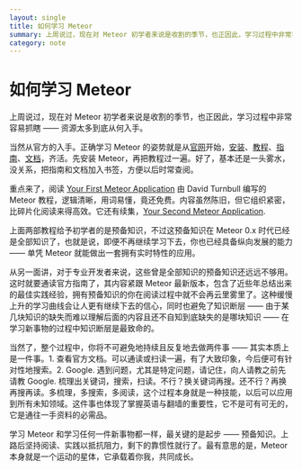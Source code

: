 ```yaml
---
layout: single
title: 如何学习 Meteor
summary: 上周说过，现在对 Meteor 初学者来说是收割的季节，也正因此，学习过程中非常容易抓瞎 —— 资源太多到底从何入手。
category: note
---
```


# 如何学习 Meteor

上周说过，现在对 Meteor 初学者来说是收割的季节，也正因此，学习过程中非常容易抓瞎 —— 资源太多到底从何入手。

当然从官方的入手。正确学习 Meteor 的姿势就是从[官网](https://www.meteor.com/)开始，[安装](https://www.meteor.com/install)、[教程](https://www.meteor.com/tutorials)、[指南](https://guide.meteor.com/)、[文档](http://docs.meteor.com/)，齐活。先安装 Meteor，再把教程过一遍。好了，基本还是一头雾水，没关系，把指南和文档加入书签，方便以后时常查阅。

重点来了，阅读 [Your First Meteor Application](http://meteortips.com/) 由 David Turnbull 编写的 Meteor 教程，逻辑清晰，用词易懂，竟还免费。内容虽然陈旧，但它组织紧密，比碎片化阅读来得高效。它还有续集，[Your Second Meteor Application](http://meteortips.com/second-meteor-tutorial/).

上面两部教程给予初学者的是预备知识，不过这预备知识在 Meteor 0.x 时代已经是全部知识了，也就是说，即便不再继续学习下去，你也已经具备纵向发展的能力 —— 单凭 Meteor 就能做出一套拥有实时特性的应用。

从另一面讲，对于专业开发者来说，这些曾是全部知识的预备知识还远远不够用。这时就要通读官方指南了，其内容紧跟 Meteor 最新版本，包含了近些年总结出来的最佳实践经验，拥有预备知识的你在阅读过程中就不会再云里雾里了。这种缓慢上升的学习曲线会让人更有继续下去的信心，同时也避免了知识断层 —— 由于某几块知识的缺失而难以理解后面的内容且还不自知到底缺失的是哪块知识 —— 在学习新事物的过程中知识断层是最致命的。

当然了，整个过程中，你将不可避免地持续且反复地去做两件事 —— 其实本质上是一件事。1. 查看官方文档。可以通读或扫读一遍，有了大致印象，今后便可有针对性地搜索。2. Google. 遇到问题，尤其是特定问题，请记住，向人请教之前先请教 Google. 梳理出关键词，搜索，扫读。不行？换关键词再搜。还不行？再换再搜再读。多梳理，多搜索，多阅读，这个过程本身就是一种技能，以后可以应用到所有未知领域。这件事也体现了掌握英语与翻墙的重要性，它不是可有可无的，它是通往一手资料的必需品。

学习 Meteor 和学习任何一件新事物都一样，最关键的是起步 —— 预备知识。上路后坚持阅读、实践以抵抗阻力，剩下的靠惯性就行了。最有意思的是，Meteor 本身就是一个运动的星体，它承载着你我，共同成长。
